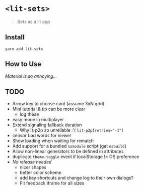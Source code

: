 # `<lit-sets>`

> Sets as a lit app

## Install

`yarn add lit-sets`

## How to Use

*Material is so annoying...*

## TODO

+ Arrow key to choose card (assume 3xN grid)
+ Mini tutorial & tip can be more clear
  + log these
+ easy mode in multiplayer
+ Extend signaling fallback duration
  + Why is p2p so unreliable :'( `lit-p2p[retries="-1"]`
+ censor bad words for viewer
+ Show loading when waiting for rematch
+ Add support for a bundled `nomodule` script (get `esbuild`)
+ Allow non-linear generators to be defined in attributes
+ duplicate `theme-toggle` event if localStorage != OS preference
+ *No release needed*
  + nicer shapes
  + better color scheme
  + add key shortcuts and change log to their own dialogs?
  + Fit feedback iframe for all sizes
